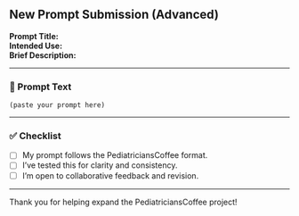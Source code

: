 ## New Prompt Submission (Advanced)

**Prompt Title:**  
**Intended Use:**  
**Brief Description:**  

---

### 🧠 Prompt Text
```
(paste your prompt here)
```

---

### ✅ Checklist
- [ ] My prompt follows the PediatriciansCoffee format.
- [ ] I’ve tested this for clarity and consistency.
- [ ] I’m open to collaborative feedback and revision.

---

Thank you for helping expand the PediatriciansCoffee project!

